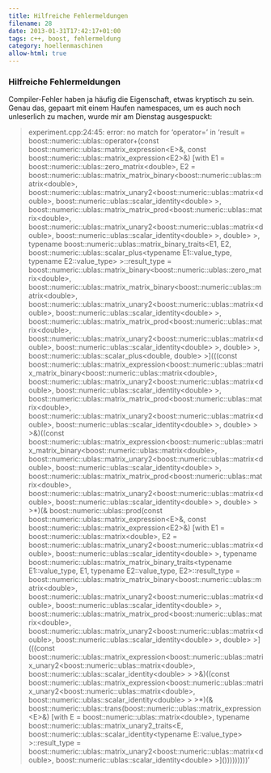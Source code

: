 ```yaml
---
title: Hilfreiche Fehlermeldungen
filename: 28
date: 2013-01-31T17:42:17+01:00
tags: c++, boost, fehlermeldung
category: hoellenmaschinen
allow-html: true
---
```

### Hilfreiche Fehlermeldungen

<p>Compiler-Fehler haben ja häufig die Eigenschaft, etwas kryptisch zu sein. Genau das, gepaart mit einem Haufen namespaces, um es auch noch unleserlich zu machen, wurde mir am Dienstag ausgespuckt:</p>

<blockquote>
<p>experiment.cpp:24:45: error: no match for ‘operator=’ in ‘result = boost::numeric::ublas::operator+(const boost::numeric::ublas::matrix_expression&lt;E&gt;&amp;, const boost::numeric::ublas::matrix_expression&lt;E2&gt;&amp;) [with E1 = boost::numeric::ublas::zero_matrix&lt;double&gt;, E2 = boost::numeric::ublas::matrix_matrix_binary&lt;boost::numeric::ublas::matrix&lt;double&gt;, boost::numeric::ublas::matrix_unary2&lt;boost::numeric::ublas::matrix&lt;double&gt;, boost::numeric::ublas::scalar_identity&lt;double&gt; &gt;, boost::numeric::ublas::matrix_matrix_prod&lt;boost::numeric::ublas::matrix&lt;double&gt;, boost::numeric::ublas::matrix_unary2&lt;boost::numeric::ublas::matrix&lt;double&gt;, boost::numeric::ublas::scalar_identity&lt;double&gt; &gt;, double&gt; &gt;, typename boost::numeric::ublas::matrix_binary_traits&lt;E1, E2, boost::numeric::ublas::scalar_plus&lt;typename E1::value_type, typename E2::value_type&gt; &gt;::result_type = boost::numeric::ublas::matrix_binary&lt;boost::numeric::ublas::zero_matrix&lt;double&gt;, boost::numeric::ublas::matrix_matrix_binary&lt;boost::numeric::ublas::matrix&lt;double&gt;, boost::numeric::ublas::matrix_unary2&lt;boost::numeric::ublas::matrix&lt;double&gt;, boost::numeric::ublas::scalar_identity&lt;double&gt; &gt;, boost::numeric::ublas::matrix_matrix_prod&lt;boost::numeric::ublas::matrix&lt;double&gt;, boost::numeric::ublas::matrix_unary2&lt;boost::numeric::ublas::matrix&lt;double&gt;, boost::numeric::ublas::scalar_identity&lt;double&gt; &gt;, double&gt; &gt;, boost::numeric::ublas::scalar_plus&lt;double, double&gt; &gt;](((const boost::numeric::ublas::matrix_expression&lt;boost::numeric::ublas::matrix_matrix_binary&lt;boost::numeric::ublas::matrix&lt;double&gt;, boost::numeric::ublas::matrix_unary2&lt;boost::numeric::ublas::matrix&lt;double&gt;, boost::numeric::ublas::scalar_identity&lt;double&gt; &gt;, boost::numeric::ublas::matrix_matrix_prod&lt;boost::numeric::ublas::matrix&lt;double&gt;, boost::numeric::ublas::matrix_unary2&lt;boost::numeric::ublas::matrix&lt;double&gt;, boost::numeric::ublas::scalar_identity&lt;double&gt; &gt;, double&gt; &gt; &gt;&amp;)((const boost::numeric::ublas::matrix_expression&lt;boost::numeric::ublas::matrix_matrix_binary&lt;boost::numeric::ublas::matrix&lt;double&gt;, boost::numeric::ublas::matrix_unary2&lt;boost::numeric::ublas::matrix&lt;double&gt;, boost::numeric::ublas::scalar_identity&lt;double&gt; &gt;, boost::numeric::ublas::matrix_matrix_prod&lt;boost::numeric::ublas::matrix&lt;double&gt;, boost::numeric::ublas::matrix_unary2&lt;boost::numeric::ublas::matrix&lt;double&gt;, boost::numeric::ublas::scalar_identity&lt;double&gt; &gt;, double&gt; &gt; &gt;*)(&amp; boost::numeric::ublas::prod(const boost::numeric::ublas::matrix_expression&lt;E&gt;&amp;, const boost::numeric::ublas::matrix_expression&lt;E2&gt;&amp;) [with E1 = boost::numeric::ublas::matrix&lt;double&gt;, E2 = boost::numeric::ublas::matrix_unary2&lt;boost::numeric::ublas::matrix&lt;double&gt;, boost::numeric::ublas::scalar_identity&lt;double&gt; &gt;, typename boost::numeric::ublas::matrix_matrix_binary_traits&lt;typename E1::value_type, E1, typename E2::value_type, E2&gt;::result_type = boost::numeric::ublas::matrix_matrix_binary&lt;boost::numeric::ublas::matrix&lt;double&gt;, boost::numeric::ublas::matrix_unary2&lt;boost::numeric::ublas::matrix&lt;double&gt;, boost::numeric::ublas::scalar_identity&lt;double&gt; &gt;, boost::numeric::ublas::matrix_matrix_prod&lt;boost::numeric::ublas::matrix&lt;double&gt;, boost::numeric::ublas::matrix_unary2&lt;boost::numeric::ublas::matrix&lt;double&gt;, boost::numeric::ublas::scalar_identity&lt;double&gt; &gt;, double&gt; &gt;](((const boost::numeric::ublas::matrix_expression&lt;boost::numeric::ublas::matrix_unary2&lt;boost::numeric::ublas::matrix&lt;double&gt;, boost::numeric::ublas::scalar_identity&lt;double&gt; &gt; &gt;&amp;)((const boost::numeric::ublas::matrix_expression&lt;boost::numeric::ublas::matrix_unary2&lt;boost::numeric::ublas::matrix&lt;double&gt;, boost::numeric::ublas::scalar_identity&lt;double&gt; &gt; &gt;*)(&amp; boost::numeric::ublas::trans(boost::numeric::ublas::matrix_expression&lt;E&gt;&amp;) [with E = boost::numeric::ublas::matrix&lt;double&gt;, typename boost::numeric::ublas::matrix_unary2_traits&lt;E, boost::numeric::ublas::scalar_identity&lt;typename E::value_type&gt; &gt;::result_type = boost::numeric::ublas::matrix_unary2&lt;boost::numeric::ublas::matrix&lt;double&gt;, boost::numeric::ublas::scalar_identity&lt;double&gt; &gt;]()))))))))’ </p>
</blockquote>


